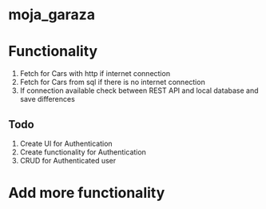 # moja_garaza

# Functionality

 1. Fetch for Cars with http if internet connection
 2. Fetch for Cars from sql if there is no internet connection
 3.  If connection available check between REST API and local database and save differences
 
 ## Todo
 
 1. Create UI for Authentication
 2. Create functionality for Authentication
 3. CRUD for Authenticated user
 
  # **Add more functionality**
